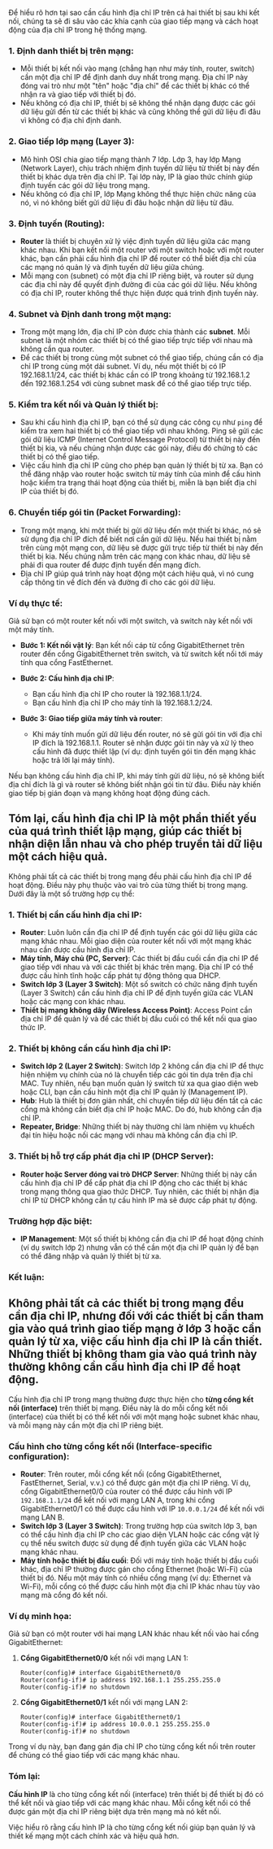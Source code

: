 Để hiểu rõ hơn tại sao cần cấu hình địa chỉ IP trên cả hai thiết bị sau khi kết nối, chúng ta sẽ đi sâu vào các khía cạnh của giao tiếp mạng và cách hoạt động của địa chỉ IP trong hệ thống mạng.

### 1. **Định danh thiết bị trên mạng**:
   - Mỗi thiết bị kết nối vào mạng (chẳng hạn như máy tính, router, switch) cần một địa chỉ IP để định danh duy nhất trong mạng. Địa chỉ IP này đóng vai trò như một "tên" hoặc "địa chỉ" để các thiết bị khác có thể nhận ra và giao tiếp với thiết bị đó.
   - Nếu không có địa chỉ IP, thiết bị sẽ không thể nhận dạng được các gói dữ liệu gửi đến từ các thiết bị khác và cũng không thể gửi dữ liệu đi đâu vì không có địa chỉ định danh.

### 2. **Giao tiếp lớp mạng (Layer 3)**:
   - Mô hình OSI chia giao tiếp mạng thành 7 lớp. Lớp 3, hay lớp Mạng (Network Layer), chịu trách nhiệm định tuyến dữ liệu từ thiết bị này đến thiết bị khác dựa trên địa chỉ IP. Tại lớp này, IP là giao thức chính giúp định tuyến các gói dữ liệu trong mạng.
   - Nếu không có địa chỉ IP, lớp Mạng không thể thực hiện chức năng của nó, vì nó không biết gửi dữ liệu đi đâu hoặc nhận dữ liệu từ đâu.

### 3. **Định tuyến (Routing)**:
   - **Router** là thiết bị chuyên xử lý việc định tuyến dữ liệu giữa các mạng khác nhau. Khi bạn kết nối một router với một switch hoặc với một router khác, bạn cần phải cấu hình địa chỉ IP để router có thể biết địa chỉ của các mạng nó quản lý và định tuyến dữ liệu giữa chúng.
   - Mỗi mạng con (subnet) có một địa chỉ IP riêng biệt, và router sử dụng các địa chỉ này để quyết định đường đi của các gói dữ liệu. Nếu không có địa chỉ IP, router không thể thực hiện được quá trình định tuyến này.

### 4. **Subnet và Định danh trong một mạng**:
   - Trong một mạng lớn, địa chỉ IP còn được chia thành các **subnet**. Mỗi subnet là một nhóm các thiết bị có thể giao tiếp trực tiếp với nhau mà không cần qua router.
   - Để các thiết bị trong cùng một subnet có thể giao tiếp, chúng cần có địa chỉ IP trong cùng một dải subnet. Ví dụ, nếu một thiết bị có IP 192.168.1.1/24, các thiết bị khác cần có IP trong khoảng từ 192.168.1.2 đến 192.168.1.254 với cùng subnet mask để có thể giao tiếp trực tiếp.

### 5. **Kiểm tra kết nối và Quản lý thiết bị**:
   - Sau khi cấu hình địa chỉ IP, bạn có thể sử dụng các công cụ như `ping` để kiểm tra xem hai thiết bị có thể giao tiếp với nhau không. Ping sẽ gửi các gói dữ liệu ICMP (Internet Control Message Protocol) từ thiết bị này đến thiết bị kia, và nếu chúng nhận được các gói này, điều đó chứng tỏ các thiết bị có thể giao tiếp.
   - Việc cấu hình địa chỉ IP cũng cho phép bạn quản lý thiết bị từ xa. Bạn có thể đăng nhập vào router hoặc switch từ máy tính của mình để cấu hình hoặc kiểm tra trạng thái hoạt động của thiết bị, miễn là bạn biết địa chỉ IP của thiết bị đó.

### 6. **Chuyển tiếp gói tin (Packet Forwarding)**:
   - Trong một mạng, khi một thiết bị gửi dữ liệu đến một thiết bị khác, nó sẽ sử dụng địa chỉ IP đích để biết nơi cần gửi dữ liệu. Nếu hai thiết bị nằm trên cùng một mạng con, dữ liệu sẽ được gửi trực tiếp từ thiết bị này đến thiết bị kia. Nếu chúng nằm trên các mạng con khác nhau, dữ liệu sẽ phải đi qua router để được định tuyến đến mạng đích.
   - Địa chỉ IP giúp quá trình này hoạt động một cách hiệu quả, vì nó cung cấp thông tin về đích đến và đường đi cho các gói dữ liệu.

### **Ví dụ thực tế**:
Giả sử bạn có một router kết nối với một switch, và switch này kết nối với một máy tính.

- **Bước 1: Kết nối vật lý**: Bạn kết nối cáp từ cổng GigabitEthernet trên router đến cổng GigabitEthernet trên switch, và từ switch kết nối tới máy tính qua cổng FastEthernet.
  
- **Bước 2: Cấu hình địa chỉ IP**:
   - Bạn cấu hình địa chỉ IP cho router là 192.168.1.1/24.
   - Bạn cấu hình địa chỉ IP cho máy tính là 192.168.1.2/24.

- **Bước 3: Giao tiếp giữa máy tính và router**:
   - Khi máy tính muốn gửi dữ liệu đến router, nó sẽ gửi gói tin với địa chỉ IP đích là 192.168.1.1. Router sẽ nhận được gói tin này và xử lý theo cấu hình đã được thiết lập (ví dụ: định tuyến gói tin đến mạng khác hoặc trả lời lại máy tính).

Nếu bạn không cấu hình địa chỉ IP, khi máy tính gửi dữ liệu, nó sẽ không biết địa chỉ đích là gì và router sẽ không biết nhận gói tin từ đâu. Điều này khiến giao tiếp bị gián đoạn và mạng không hoạt động đúng cách.

Tóm lại, cấu hình địa chỉ IP là một phần thiết yếu của quá trình thiết lập mạng, giúp các thiết bị nhận diện lẫn nhau và cho phép truyền tải dữ liệu một cách hiệu quả.
---
Không phải tất cả các thiết bị trong mạng đều phải cấu hình địa chỉ IP để hoạt động. Điều này phụ thuộc vào vai trò của từng thiết bị trong mạng. Dưới đây là một số trường hợp cụ thể:

### 1. **Thiết bị cần cấu hình địa chỉ IP**:
   - **Router**: Luôn luôn cần địa chỉ IP để định tuyến các gói dữ liệu giữa các mạng khác nhau. Mỗi giao diện của router kết nối với một mạng khác nhau cần được cấu hình địa chỉ IP.
   - **Máy tính, Máy chủ (PC, Server)**: Các thiết bị đầu cuối cần địa chỉ IP để giao tiếp với nhau và với các thiết bị khác trên mạng. Địa chỉ IP có thể được cấu hình tĩnh hoặc cấp phát tự động thông qua DHCP.
   - **Switch lớp 3 (Layer 3 Switch)**: Một số switch có chức năng định tuyến (Layer 3 Switch) cần cấu hình địa chỉ IP để định tuyến giữa các VLAN hoặc các mạng con khác nhau.
   - **Thiết bị mạng không dây (Wireless Access Point)**: Access Point cần địa chỉ IP để quản lý và để các thiết bị đầu cuối có thể kết nối qua giao thức IP.

### 2. **Thiết bị không cần cấu hình địa chỉ IP**:
   - **Switch lớp 2 (Layer 2 Switch)**: Switch lớp 2 không cần địa chỉ IP để thực hiện nhiệm vụ chính của nó là chuyển tiếp các gói tin dựa trên địa chỉ MAC. Tuy nhiên, nếu bạn muốn quản lý switch từ xa qua giao diện web hoặc CLI, bạn cần cấu hình một địa chỉ IP quản lý (Management IP).
   - **Hub**: Hub là thiết bị đơn giản nhất, chỉ chuyển tiếp dữ liệu đến tất cả các cổng mà không cần biết địa chỉ IP hoặc MAC. Do đó, hub không cần địa chỉ IP.
   - **Repeater, Bridge**: Những thiết bị này thường chỉ làm nhiệm vụ khuếch đại tín hiệu hoặc nối các mạng với nhau mà không cần địa chỉ IP.

### 3. **Thiết bị hỗ trợ cấp phát địa chỉ IP (DHCP Server)**:
   - **Router hoặc Server đóng vai trò DHCP Server**: Những thiết bị này cần cấu hình địa chỉ IP để cấp phát địa chỉ IP động cho các thiết bị khác trong mạng thông qua giao thức DHCP. Tuy nhiên, các thiết bị nhận địa chỉ IP từ DHCP không cần tự cấu hình IP mà sẽ được cấp phát tự động.

### **Trường hợp đặc biệt**:
- **IP Management**: Một số thiết bị không cần địa chỉ IP để hoạt động chính (ví dụ switch lớp 2) nhưng vẫn có thể cần một địa chỉ IP quản lý để bạn có thể đăng nhập và quản lý thiết bị từ xa.

### **Kết luận**:
Không phải tất cả các thiết bị trong mạng đều cần địa chỉ IP, nhưng đối với các thiết bị cần tham gia vào quá trình giao tiếp mạng ở lớp 3 hoặc cần quản lý từ xa, việc cấu hình địa chỉ IP là cần thiết. Những thiết bị không tham gia vào quá trình này thường không cần cấu hình địa chỉ IP để hoạt động.  
---  
Cấu hình địa chỉ IP trong mạng thường được thực hiện cho **từng cổng kết nối (interface)** trên thiết bị mạng. Điều này là do mỗi cổng kết nối (interface) của thiết bị có thể kết nối với một mạng hoặc subnet khác nhau, và mỗi mạng này cần một địa chỉ IP riêng biệt.

### **Cấu hình cho từng cổng kết nối (Interface-specific configuration)**:
   - **Router**: Trên router, mỗi cổng kết nối (cổng GigabitEthernet, FastEthernet, Serial, v.v.) có thể được gán một địa chỉ IP riêng. Ví dụ, cổng GigabitEthernet0/0 của router có thể được cấu hình với IP `192.168.1.1/24` để kết nối với mạng LAN A, trong khi cổng GigabitEthernet0/1 có thể được cấu hình với IP `10.0.0.1/24` để kết nối với mạng LAN B.
   - **Switch lớp 3 (Layer 3 Switch)**: Trong trường hợp của switch lớp 3, bạn có thể cấu hình địa chỉ IP cho các giao diện VLAN hoặc các cổng vật lý cụ thể nếu switch được sử dụng để định tuyến giữa các VLAN hoặc mạng khác nhau.
   - **Máy tính hoặc thiết bị đầu cuối**: Đối với máy tính hoặc thiết bị đầu cuối khác, địa chỉ IP thường được gán cho cổng Ethernet (hoặc Wi-Fi) của thiết bị đó. Nếu một máy tính có nhiều cổng mạng (ví dụ: Ethernet và Wi-Fi), mỗi cổng có thể được cấu hình một địa chỉ IP khác nhau tùy vào mạng mà cổng đó kết nối.

### **Ví dụ minh họa**:
Giả sử bạn có một router với hai mạng LAN khác nhau kết nối vào hai cổng GigabitEthernet:

1. **Cổng GigabitEthernet0/0** kết nối với mạng LAN 1:
   ```plaintext
   Router(config)# interface GigabitEthernet0/0
   Router(config-if)# ip address 192.168.1.1 255.255.255.0
   Router(config-if)# no shutdown
   ```

2. **Cổng GigabitEthernet0/1** kết nối với mạng LAN 2:
   ```plaintext
   Router(config)# interface GigabitEthernet0/1
   Router(config-if)# ip address 10.0.0.1 255.255.255.0
   Router(config-if)# no shutdown
   ```

Trong ví dụ này, bạn đang gán địa chỉ IP cho từng cổng kết nối trên router để chúng có thể giao tiếp với các mạng khác nhau.

### **Tóm lại**:
**Cấu hình IP** là cho từng cổng kết nối (interface) trên thiết bị để thiết bị đó có thể kết nối và giao tiếp với các mạng khác nhau. Mỗi cổng kết nối có thể được gán một địa chỉ IP riêng biệt dựa trên mạng mà nó kết nối.

Việc hiểu rõ rằng cấu hình IP là cho từng cổng kết nối giúp bạn quản lý và thiết kế mạng một cách chính xác và hiệu quả hơn.
